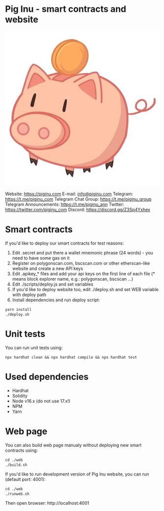 # Pig Inu - smart contracts and website

![Pig Inu](pig.png)

Website: https://piginu.com
E-mail: info@piginu.com
Telegram: https://t.me/piginu_com
Telegram Chat Group: https://t.me/piginu_group
Telegram Announcements: https://t.me/piginu_ann
Twitter: https://twitter.com/piginu_com
Discord: https://discord.gg/Z3Sp4Yxhex

# Smart contracts
If you'd like to deploy our smart contracts for test reasons:

1. Edit .secret and put there a wallet mnemonic phrase (24 words) - you need to have some gas on it
2. Register on polygonscan.com, bscscan.com or other etherscan-like website and create a new API keys
3. Edit .apikey_* files and add your api keys on the first line of each file (* means block explorer name, e.g.: polygonscan, bscscan ...)
4. Edit ./scripts/deploy.js and set variables
5. If you'd like to deploy website too, edit ./deploy.sh and set WEB variable with deploy path
6. Install dependencies and run deploy script:
```console
yarn install
./deploy.sh
```

# Unit tests
You can run unit tests using:
```console
npx hardhat clean && npx hardhat compile && npx hardhat test
```

# Used dependencies
- Hardhat
- Solidity
- Node v16.x (do not use 17.x!)
- NPM
- Yarn

# Web page
You can also build web page manualy without deploying new smart contracts using:
```console
cd ./web
./build.sh
```

If you'd like to run development version of Pig Inu website, you can run (default port: 4001):

```console
cd ./web
./runweb.sh
```

Then open browser: http://localhost:4001
